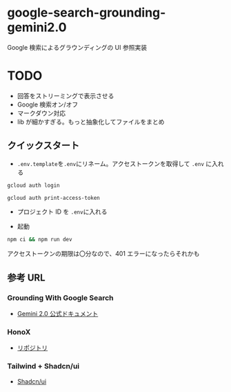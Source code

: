 # google-search-grounding-gemini2.0

Google 検索によるグラウンディングの UI 参照実装

# TODO

- 回答をストリーミングで表示させる
- Google 検索オン/オフ
- マークダウン対応
- lib が細かすぎる。もっと抽象化してファイルをまとめ

## クイックスタート

- `.env.template`を`.env`にリネーム。アクセストークンを取得して `.env` に入れる

```sh
gcloud auth login
```

```sh
gcloud auth print-access-token
```

- プロジェクト ID を `.env`に入れる

- 起動

```sh
npm ci && npm run dev
```

アクセストークンの期限は〇分なので、401 エラーになったらそれかも

## 参考 URL

### Grounding With Google Search

- [Gemini 2.0 公式ドキュメント](https://cloud.google.com/vertex-ai/generative-ai/docs/grounding-with-search)

### HonoX

- [リポジトリ](https://github.com/honojs/honox)

### Tailwind + Shadcn/ui

- [Shadcn/ui](https://ui.shadcn.com/docs/tailwind-v4)
